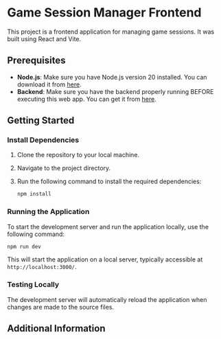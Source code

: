 # Game Session Manager Frontend

This project is a frontend application for managing game sessions. It was built using React and Vite.

## Prerequisites

- **Node.js**: Make sure you have Node.js version 20 installed. You can download it from [here](https://nodejs.org/).
- **Backend**: Make sure you have the backend properly running BEFORE executing this web app. You can get it from [here](https://github.com/Alandrei0Santos/game-session-manager-backend).

## Getting Started

### Install Dependencies

1. Clone the repository to your local machine.
2. Navigate to the project directory.
3. Run the following command to install the required dependencies:

   ```bash
   npm install
   ```

### Running the Application

To start the development server and run the application locally, use the following command:

```bash
npm run dev
```

This will start the application on a local server, typically accessible at `http://localhost:3000/`.

### Testing Locally

The development server will automatically reload the application when changes are made to the source files.

## Additional Information
